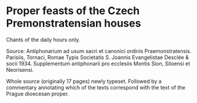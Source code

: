 # Proper feasts of the Czech Premonstratensian houses

Chants of the daily hours only.

Source:
Antiphonarium ad usum sacri et canonici ordinis Praemonstratensis. 
Parisiis, Tornaci, Romae 
Typis Societatis S. Joannis Evangelistae Desclée & socii
1934.
Supplementum antiphonarii pro ecclesiis Montis Sion, Siloensi et Neorisensi.

Whole source (originally 17 pages) newly typeset. 
Followed by a commentary annotating which of the texts correspond with
the text of the Prague dioecesan proper.

